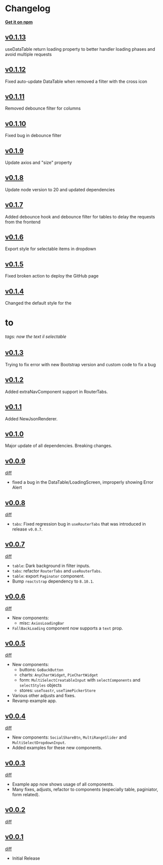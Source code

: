# Changelog

**[Get it on npm](https://www.npmjs.com/package/certego-ui)**

## [v0.1.13](https://github.com/certego/certego-ui/releases/tag/v0.1.13)
useDataTable return loading property to better handler loading phases and avoid multiple requests

## [v0.1.12](https://github.com/certego/certego-ui/releases/tag/v0.1.12)
Fixed auto-update DataTable when removed a filter with the cross icon 

## [v0.1.11](https://github.com/certego/certego-ui/releases/tag/v0.1.11)
Removed debounce filter for columns

## [v0.1.10](https://github.com/certego/certego-ui/releases/tag/v0.1.10)
Fixed bug in debounce filter

## [v0.1.9](https://github.com/certego/certego-ui/releases/tag/v0.1.9)
Update axios and "size" property

## [v0.1.8](https://github.com/certego/certego-ui/releases/tag/v0.1.8)
Update node version to 20 and updated dependencies

## [v0.1.7](https://github.com/certego/certego-ui/releases/tag/v0.1.7)
Added debounce hook and debounce filter for tables to delay the requests from the frontend

## [v0.1.6](https://github.com/certego/certego-ui/releases/tag/v0.1.6)
Export style for selectable items in dropdown 

## [v0.1.5](https://github.com/certego/certego-ui/releases/tag/v0.1.5)
Fixed broken action to deploy the GitHub page

## [v0.1.4](https://github.com/certego/certego-ui/releases/tag/v0.1.4)
Changed the default style for the <h1> to <h6> tags: now the text il selectable

## [v0.1.3](https://github.com/certego/certego-ui/releases/tag/v0.1.3)
Trying to fix error with new Bootstrap version and custom code to fix a bug

## [v0.1.2](https://github.com/certego/certego-ui/releases/tag/v0.1.2)
Added extraNavComponent support in RouterTabs.

## [v0.1.1](https://github.com/certego/certego-ui/releases/tag/v0.1.1)
Added NewJsonRenderer.

## [v0.1.0](https://github.com/certego/certego-ui/releases/tag/v0.1.0)
Major update of all dependencies. Breaking changes.

## [v0.0.9](https://github.com/certego/certego-ui/releases/tag/v0.0.9)

[diff](https://github.com/certego/certego-ui/compare/v0.0.8...v0.0.9)

- fixed a bug in the DataTable/LoadingScreen, improperly showing Error Alert

## [v0.0.8](https://github.com/certego/certego-ui/releases/tag/v0.0.8)

[diff](https://github.com/certego/certego-ui/compare/v0.0.7...v0.0.8)

- `tabs`: Fixed regression bug in `useRouterTabs` that was introduced in release `v0.0.7`.

## [v0.0.7](https://github.com/certego/certego-ui/releases/tag/v0.0.7)

[diff](https://github.com/certego/certego-ui/compare/v0.0.6...v0.0.7)

- `table`: Dark background in filter inputs.
- `tabs`: refactor `RouterTabs` and `useRouterTabs`.
- `table`: export `Paginator` component.
- Bump `reactstrap` dependency to `8.10.1`.

## [v0.0.6](https://github.com/certego/certego-ui/releases/tag/v0.0.6)

[diff](https://github.com/certego/certego-ui/compare/v0.0.5...v0.0.6)

- New components:
  - misc: `AxiosLoadingBar`
- `FallBackLoading` component now supports a `text` prop.

## [v0.0.5](https://github.com/certego/certego-ui/releases/tag/v0.0.5)

[diff](https://github.com/certego/certego-ui/compare/v0.0.4...v0.0.5)

- New components:
  - buttons: `GoBackButton`
  - charts: `AnyChartWidget`, `PieChartWidget`
  - form: `MultiSelectCreatableInput` with `selectComponents` and `selectStyles` objects
  - stores: `useToastr`, `useTimePickerStore`
- Various other adjusts and fixes.
- Revamp example app.

## [v0.0.4](https://github.com/certego/certego-ui/releases/tag/v0.0.4)

[diff](https://github.com/certego/certego-ui/compare/v0.0.3...v0.0.4)

- New components: `SocialShareBtn`, `MultiRangeSlider` and `MultiSelectDropdownInput`.
- Added examples for these new components.

## [v0.0.3](https://github.com/certego/certego-ui/releases/tag/v0.0.3)

[diff](https://github.com/certego/certego-ui/compare/v0.0.2...v0.0.3)

- Example app now shows usage of all components.
- Many fixes, adjusts, refactor to components (especially table, paginiator, form related).

## [v0.0.2](https://github.com/certego/certego-ui/releases/tag/v0.0.2)

[diff](https://github.com/certego/certego-ui/compare/v0.0.1...v0.0.2)

## [v0.0.1](https://github.com/certego/certego-ui/releases/tag/v0.0.1)

[diff](https://github.com/certego/certego-ui/compare/v0.0.1...v0.0.1)

- Initial Release
